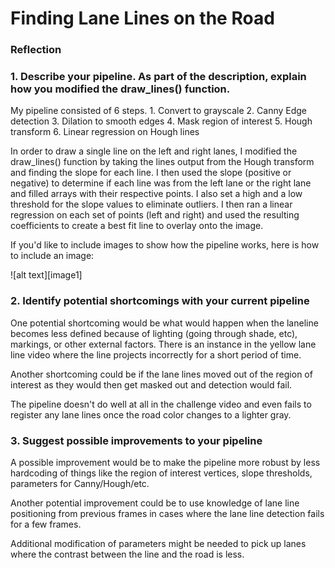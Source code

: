 # **Finding Lane Lines on the Road** 

### Reflection

### 1. Describe your pipeline. As part of the description, explain how you modified the draw_lines() function.

My pipeline consisted of 6 steps.
	1. Convert to grayscale
	2. Canny Edge detection
	3. Dilation to smooth edges
	4. Mask region of interest
	5. Hough transform
	6. Linear regression on Hough lines


In order to draw a single line on the left and right lanes, I modified the draw_lines() function by taking the lines output from the Hough transform and finding the slope for each line.  I then used the slope (positive or negative) to determine if each line was from the left lane or the right lane and filled arrays with their respective points.  I also set a high and a low threshold for the slope values to eliminate outliers.  I then ran a linear regression on each set of points (left and right) and used the resulting coefficients to create a best fit line to overlay onto the image.

If you'd like to include images to show how the pipeline works, here is how to include an image: 

![alt text][image1]


### 2. Identify potential shortcomings with your current pipeline


One potential shortcoming would be what would happen when the laneline becomes less defined because of lighting (going through shade, etc), markings, or other external factors.  There is an instance in the yellow lane line video where the line projects incorrectly for a short period of time.

Another shortcoming could be if the lane lines moved out of the region of interest as they would then get masked out and detection would fail.

The pipeline doesn't do well at all in the challenge video and even fails to register any lane lines once the road color changes to a lighter gray.


### 3. Suggest possible improvements to your pipeline

A possible improvement would be to make the pipeline more robust by less hardcoding of things like the region of interest vertices, slope thresholds, parameters for Canny/Hough/etc.

Another potential improvement could be to use knowledge of lane line positioning from previous frames in cases where the lane line detection fails for a few frames.

Additional modification of parameters might be needed to pick up lanes where the contrast between the line and the road is less.
